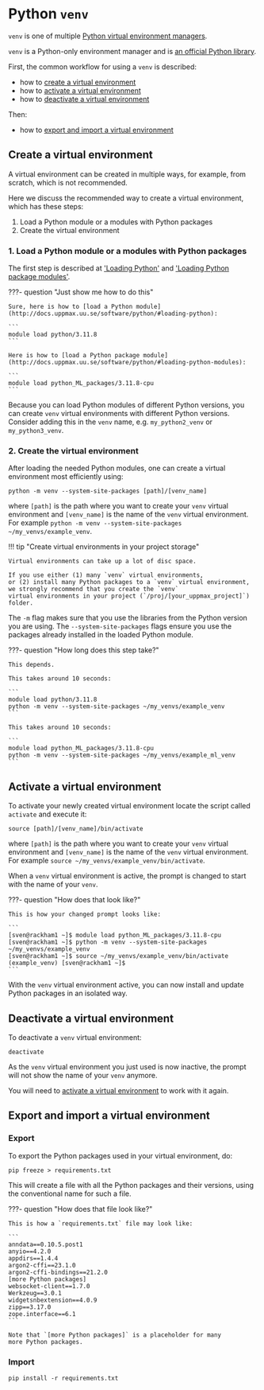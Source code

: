 # Python `venv`

`venv` is one of multiple
[Python virtual environment managers](python_virtual_environments.md).

`venv` is a Python-only environment manager
and is [an official Python library](https://docs.python.org/3/library/venv.html).

First, the common workflow for using a `venv` is described:

- how to [create a virtual environment](#create-a-virtual-environment)
- how to [activate a virtual environment](#activate-a-virtual-environment)
- how to [deactivate a virtual environment](#deactivate-a-virtual-environment)

Then:

- how to [export and import a virtual environment](#export-and-import-a-virtual-environment)

## Create a virtual environment

A virtual environment can be created in multiple ways,
for example, from scratch, which is not recommended.

Here we discuss the recommended way to create a virtual environment,
which has these steps:

1. Load a Python module or a modules with Python packages
1. Create the virtual environment

### 1. Load a Python module or a modules with Python packages

The first step is described at
['Loading Python'](http://docs.uppmax.uu.se/software/python/#loading-python)
and
['Loading Python package modules'](http://docs.uppmax.uu.se/software/python/#loading-python-modules).

???- question "Just show me how to do this"

    Sure, here is how to [load a Python module](http://docs.uppmax.uu.se/software/python/#loading-python):

    ```
    module load python/3.11.8
    ```

    Here is how to [load a Python package module](http://docs.uppmax.uu.se/software/python/#loading-python-modules):

    ```
    module load python_ML_packages/3.11.8-cpu
    ```

Because you can load Python modules of different Python versions,
you can create `venv` virtual environments with different Python versions.
Consider adding this in the `venv` name, e.g. `my_python2_venv` or `my_python3_venv`.

### 2. Create the virtual environment

After loading the needed Python modules,
one can create a virtual environment
most efficiently using:

```
python -m venv --system-site-packages [path]/[venv_name]
```

where `[path]` is the path where you want to create your `venv` virtual
environment and `[venv_name]` is the name of the `venv` virtual environment.
For example `python -m venv --system-site-packages ~/my_venvs/example_venv`.

!!! tip "Create virtual environments in your project storage"

    Virtual environments can take up a lot of disc space.

    If you use either (1) many `venv` virtual environments,
    or (2) install many Python packages to a `venv` virtual environment,
    we strongly recommend that you create the `venv`
    virtual environments in your project (`/proj/[your_uppmax_project]`) folder.

The `-m` flag makes sure that you use the libraries
from the Python version you are using.
The `--system-site-packages` flags ensure you use
the packages already installed in the
loaded Python module.

???- question "How long does this step take?"

    This depends.

    This takes around 10 seconds:

    ```
    module load python/3.11.8
    python -m venv --system-site-packages ~/my_venvs/example_venv
    ```

    This takes around 10 seconds:

    ```
    module load python_ML_packages/3.11.8-cpu
    python -m venv --system-site-packages ~/my_venvs/example_ml_venv
    ```

## Activate a virtual environment

To activate your newly created virtual environment locate the
script called `activate` and execute it:

```
source [path]/[venv_name]/bin/activate
```

where `[path]` is the path where you want to create your `venv` virtual
environment and `[venv_name]` is the name of the `venv` virtual environment.
For example `source ~/my_venvs/example_venv/bin/activate`.

When a `venv` virtual environment is active,
the prompt is changed to start with the name of your `venv`.

???- question "How does that look like?"

    This is how your changed prompt looks like:

    ```
    [sven@rackham1 ~]$ module load python_ML_packages/3.11.8-cpu
    [sven@rackham1 ~]$ python -m venv --system-site-packages ~/my_venvs/example_venv
    [sven@rackham1 ~]$ source ~/my_venvs/example_venv/bin/activate
    (example_venv) [sven@rackham1 ~]$
    ```

With the `venv` virtual environment active,
you can now install and update Python packages
in an isolated way.

## Deactivate a virtual environment

To deactivate a `venv` virtual environment:

```
deactivate
```

As the `venv` virtual environment you just used is now inactive,
the prompt will not show the name of your `venv` anymore.

You will need to [activate a virtual environment](#activate-a-virtual-environment)
to work with it again.

## Export and import a virtual environment

### Export

To export the Python packages used in your virtual environment, do:

```
pip freeze > requirements.txt
```

This will create a file with all the Python packages and their versions,
using the conventional name for such a file.

???- question "How does that file look like?"

    This is how a `requirements.txt` file may look like:

    ```
    anndata==0.10.5.post1
    anyio==4.2.0
    appdirs==1.4.4
    argon2-cffi==23.1.0
    argon2-cffi-bindings==21.2.0
    [more Python packages]
    websocket-client==1.7.0
    Werkzeug==3.0.1
    widgetsnbextension==4.0.9
    zipp==3.17.0
    zope.interface==6.1
    ```

    Note that `[more Python packages]` is a placeholder for many
    more Python packages.

### Import

```
pip install -r requirements.txt
```
